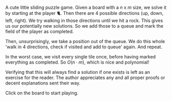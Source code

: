 A cute little sliding puzzle game.
Given a board with a $n$ x $m$ size, we solve it by starting at the player :cat2:. Then there are 4 possible directions (up, down, left, right). We try walking in those directions until we hit a rock. This gives us our potentially new solutions. So we add those to a queue and mark the field of the player as completed.

Then, unsurprisingly, we take a position out of the queue. We do this whole 'walk in 4 directions, check if visited and add to queue' again. And repeat.

In the worst case, we visit every single tile once, before having marked everything as completed. So $O(n \cdot m)$, which is nice and polynomial!

Verifying that this will always find a solution if one exists is left as an exercise for the reader. The author appreciates any and all proper proofs or decent explanations sent their way.

Click on the board to start playing.

<ClientOnly>
  <SlidingPuzzle/>
</ClientOnly>

<script setup>
import SlidingPuzzle from './SlidingPuzzle.vue'
</script>
